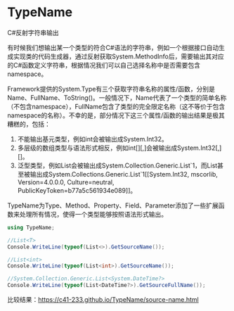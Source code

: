 # TypeName
C#反射字符串输出

有时候我们想输出某一个类型的符合C#语法的字符串，例如一个根据接口自动生成实现类的代码生成器，通过反射获取System.MethodInfo后，需要输出其对应的C#函数定义字符串，根据情况我们可以自己选择名称中是否需要包含namespace。

Framework提供的System.Type有三个获取字符串名称的属性/函数，分别是Name、FullName、ToString()。一般情况下，Name代表了一个类型的简单名称（不包含namespace），FullName包含了类型的完全限定名称（这不等价于包含namespace的名称）。不幸的是，部分情况下这三个属性/函数的输出结果是极其糟糕的，包括：  
1. 不能输出基元类型，例如int会被输出成System.Int32。
2. 多层级的数组类型与语法形式相反，例如int[][,]会被输出成System.Int32[,][]。
3. 泛型类型，例如List<T>会被输出成System.Collection.Generic.List&#96;1，而List<int>甚至被输出成System.Collections.Generic.List&#96;1[[System.Int32, mscorlib, Version=4.0.0.0, Culture=neutral, PublicKeyToken=b77a5c561934e089]]。

TypeName为Type、Method、Property、Field、Parameter添加了一些扩展函数来处理所有情况，使得一个类型能够按照语法形式输出。

```C#
using TypeName;

//List<T>
Console.WriteLine(typeof(List<>).GetSourceName());

//List<int>
Console.WriteLine(typeof(List<int>).GetSourceName());

//System.Collection.Generic.List<System.DateTime?>
Console.WriteLine(typeof(List<DateTime?>).GetSourceFullName());
```

比较结果：https://c41-233.github.io/TypeName/source-name.html
